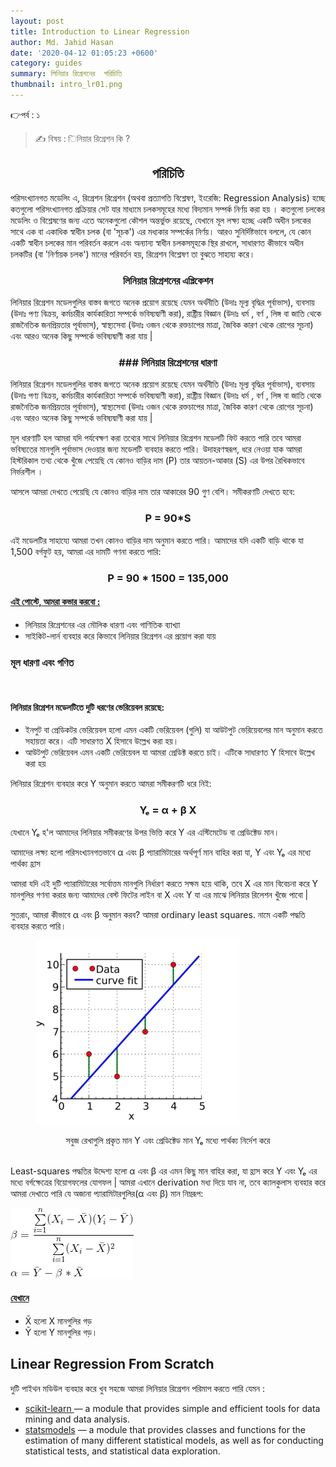 ```yaml
---
layout: post
title: Introduction to Linear Regression
author: Md. Jahid Hasan
date: '2020-04-12 01:05:23 +0600'
category: guides
summary: লিনিয়ার রিগ্রেশনের  পরিচিতি
thumbnail: intro_lr01.png
---
```


👉পর্ব : ১
> ✍ বিষয় :  িনিয়ার রিগ্রেশন কি ?


<h2> <b>  <center> পরিচিতি </center>  </b> </h2>

<p> পরিসংখ্যানগত মডেলিং এ, রিগ্রেশন রিগ্রেশন (অথবা প্রত্যাগতি বিশ্লেষণ, ইংরেজি: Regression Analysis) হচ্ছে কতগুলো পরিসংখ্যানগত প্রক্রিয়ার সেট যার মাধ্যমে চলকসমূহের মধ্যে বিদ্যমান সম্পর্ক নির্ণয় করা হয় । কতগুলো চলকের মডেলিং ও বিশ্লেষণের জন্য এতে অনেকগুলো কৌশল অন্তর্ভুক্ত রয়েছে, যেখানে মূল লক্ষ্য হচ্ছে একটি অধীন চলকের সাথে এক বা একাধিক স্বাধীন চলক (বা 'সূচক') এর মধ্যকার সম্পর্কের নির্ণয়। আরও সুনির্দিষ্টভাবে বললে, যে কোন একটি স্বাধীন চলকের মান পরিবর্তন করলে এবং অন্যান্য স্বাধীন চলকসমূহকে স্থির রাখলে, সাধারণত কীভাবে অধীন চলকটির (বা 'নির্ণায়ক চলক') মানের পরিবর্তন হয়, রিগ্রেশন বিশ্লেষণ তা বুঝতে সাহায্য করে। </p>



<h3> <b>  <center> লিনিয়ার  রিগ্রেশনের  এপ্লিকেশন  </center>  </b> </h3>

<p> লিনিয়ার রিগ্রেশন মডেলগুলির বাস্তব জগতে অনেক  প্রয়োগ  রয়েছে যেমন অর্থনীতি (উদাঃ মূল্য বৃদ্ধির পূর্বাভাস), ব্যবসায় (উদাঃ পণ্য বিক্রয়, কর্মচারীর কার্যকারিতা সম্পর্কে ভবিষ্যদ্বাণী করা), রাষ্ট্রীয় বিজ্ঞান (উদাঃ ধর্ম , বর্ণ , লিঙ্গ বা জাতি থেকে রাজনৈতিক জনপ্রিয়তার পূর্বাভাস), স্বাস্থ্যসেবা (উদাঃ ওজন থেকে রক্তচাপের মাত্রা, জৈবিক কারণ থেকে রোগের সূচনা) এবং আরও অনেক কিছু সম্পর্কে ভবিষ্যদ্বাণী করা যায় | </p>

<h3> <b>  <center> ### লিনিয়ার রিগ্রেশনের ধারণা  </center>  </b> </h3>

<p> লিনিয়ার রিগ্রেশন মডেলগুলির বাস্তব জগতে অনেক  প্রয়োগ  রয়েছে যেমন অর্থনীতি (উদাঃ মূল্য বৃদ্ধির পূর্বাভাস), ব্যবসায় (উদাঃ পণ্য বিক্রয়, কর্মচারীর কার্যকারিতা সম্পর্কে ভবিষ্যদ্বাণী করা), রাষ্ট্রীয় বিজ্ঞান (উদাঃ ধর্ম , বর্ণ , লিঙ্গ বা জাতি থেকে রাজনৈতিক জনপ্রিয়তার পূর্বাভাস), স্বাস্থ্যসেবা (উদাঃ ওজন থেকে রক্তচাপের মাত্রা, জৈবিক কারণ থেকে রোগের সূচনা) এবং আরও অনেক কিছু সম্পর্কে ভবিষ্যদ্বাণী করা যায় | </p>


<p>মূল ধারণাটি হল আমরা যদি পর্যবেক্ষণ করা তথ্যের সাথে লিনিয়ার রিগ্রেশন মডেলটি ফিট করতে পারি তবে আমরা ভবিষ্যতের মানগুলি পূর্বাভাস দেওয়ার জন্য মডেলটি ব্যবহার করতে পারি। উদাহরণস্বরূপ, ধরে নেওয়া যাক আমরা হিস্টরিকাল  তথ্য থেকে খুঁজে পেয়েছি যে কোনও বাড়ির দাম (P) তার আয়তন-আকার (S) এর উপর রৈখিকভাবে নির্ভরশীল । </p>

আসলে আমরা দেখতে পেয়েছি যে কোনও বাড়ির দাম তার আকারের 90 গুণ বেশি। সমীকরণটি দেখতে  হবে:

<h3><center> P = 90*S  </center></h3>

<p> এই মডেলটির সাহায্যে আমরা তখন কোনও বাড়ির দাম অনুমান করতে পারি। আমাদের যদি একটি বাড়ি থাকে যা 1,500 বর্গফুট হয়, আমরা এর দামটি গণনা করতে পারি:  </p>

<h3><center> P = 90 * 1500 = 135,000  </center></h3>

<h4><u>এই পোস্টে, আমরা কভার করবো : </u></h4>
<ul>
    <li> লিনিয়ার রিগ্রেশনের এর  মৌলিক ধারণা এবং গাণিতিক ব্যাখ্যা  </li>
    <li> সাইকিট-লার্ন ব্যবহার করে কিভাবে  লিনিয়ার রিগ্রেশন এর  প্রয়োগ করা যায় </li>

</ul>

<h3> মূল ধারণা এবং গণিত </h3>
<br>

<h4> লিনিয়ার রিগ্রেশন মডেলটিতে দুটি ধরণের ভেরিয়েবল রয়েছে: </h4>
<ul>
    <li> ইনপুট বা প্রেডিকটর ভেরিয়েবল হলো এমন একটি  ভেরিয়েবল (গুলি) যা আউটপুট ভেরিয়েবলের মান অনুমান করতে সহায়তা করে। এটি সাধারণত X হিসাবে উল্লেখ করা হয়।  </li>
    <li>আউটপুট ভেরিয়েবল এমন একটি  ভেরিয়েবল যা আমরা প্রেডিক্ট  করতে চাই। এটিকে সাধারণত Y হিসাবে উল্লেখ করা হয় </li>

</ul>

লিনিয়ার রিগ্রেশন ব্যবহার করে Y অনুমান করতে আমরা সমীকরণটি ধরে নিই:
<h3><center> Yₑ = α + β X  </center></h3>

<p> যেখানে Yₑ হ'ল আমাদের লিনিয়ার সমীকরণের উপর ভিত্তি করে Y এর এস্টিমেটেড  বা প্রেডিক্টেড  মান। </p>
<p>আমাদের লক্ষ্য হলো পরিসংখ্যানগতভাবে α এবং  β প্যারামিটারের অর্থপূর্ণ মান বাহির করা যা, Y এবং Yₑ এর মধ্যে পার্থক্য হ্রাস </p>

<p>
আমরা যদি এই দুটি প্যারামিটারের সর্বোত্তম মানগুলি নির্ধারণ করতে সক্ষম হয়ে থাকি, তবে X এর মান বিবেচনা করে Y মানগুলির গণনা করার  জন্য আমাদের বেস্ট  ফিটের লাইন বা X এবং Y যা এর মাঝে লিনিয়ার রিলেশন খুঁজে পাবো |</p>

<p>সুতরাং, আমরা কীভাবে α এবং β অনুমান করব? আমরা ordinary least squares.
 নামে একটি পদ্ধতি ব্যবহার করতে পারি।</p>


 <figure>
 		   <img src="/banglablog/LR/1.png">
 </figure>
<center> সবুজ রেখাগুলি প্রকৃত মান Y এবং প্রেডিক্টেড  মান Yₑ   মধ্যে পার্থক্য নির্দেশ করে   </center>

<br>

<p> Least-squares পদ্ধতির উদ্দেশ্য হলো α এবং β এর এমন কিছু মান বাহির করা, যা  হ্রাস করে Y এবং Yₑ এর মধ্যে বর্গক্ষেত্রের বিয়োগফলের  যোগফল | আমরা এখানে derivation মধ্য দিয়ে যাব না, তবে ক্যালকুলাস ব্যবহার করে আমরা দেখাতে পারি যে অজানা প্যারামিটারগুলির(α এবং β) মান নিম্নরূপ:</p>
<img src="2.gif" alt="Smiley face">

<h4><u>যেখানে</u></h4>
<ul>
    <li> X̄ হলো X মানগুলির গড়  </li>
    <li> Ȳ হলো Y মানগুলির গড়। </li>

</ul>



## Linear Regression From Scratch

দুটি পাইথন মডিউল ব্যবহার করে খুব সহজে আমরা লিনিয়ার রিগ্রেশন পরিমাপ করতে পারি যেমন :

<ul>
    <li> <u>scikit-learn </u> — a module that provides simple and efficient tools for data mining and data analysis. </li>
    <li> <u>statsmodels</u> — a module that provides classes and functions for the estimation of many different statistical models, as well as for conducting statistical tests, and statistical data exploration.</li>

</ul>
